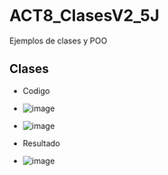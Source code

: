 # ACT8_ClasesV2_5J
Ejemplos de clases y POO
## Clases 
- Codigo
- ![image](https://github.com/user-attachments/assets/cbd34de9-d31f-47e5-ac22-d40fac55ab1c)
- ![image](https://github.com/user-attachments/assets/e5dbbda0-7737-4a6c-bf9f-7ce64a5f01c1)

-  Resultado
-  ![image](https://github.com/user-attachments/assets/29500ca6-9ba9-4aad-a1d9-d2acb9b0259f)


  

